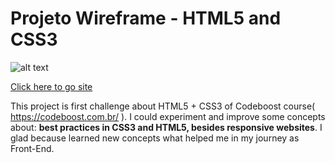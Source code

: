 # Projeto Wireframe - HTML5 and CSS3

![alt text](https://i.ibb.co/HnCnZck/image.png)

[Click here to go site](https://henriquegoncalvessilva.github.io/projetowireframe/)


This project is first challenge about HTML5 + CSS3 of Codeboost course( https://codeboost.com.br/ ). I could experiment and improve some concepts about: **best practices in CSS3 and HTML5, besides responsive websites**. I glad because learned new concepts what helped me in my journey as Front-End.
